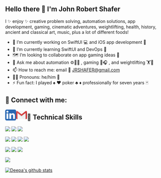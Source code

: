 <!--

Feel free to use my profile as a template. Cheers!

-->

## Hello there 👋 I'm **John Robert Shafer**
I ✨ enjoy ✨ creative problem solving, automation solutions, app development, gaming, cinematic adventures, weightlifting, health, history, ancient and classical art, music, plus a lot of different foods!

- 🔭 I’m currently working on SwiftUI 💻 and iOS app development 📳 
- 🌱 I’m currently learning SwiftUI and DevOps 🤖
- 🗺️ I’m looking to collaborate on app gaming ideas 🎲
- 💬 Ask me about automation ⚙️👩‍💻 , gaming 👾🎧 , and weightlifting 🏋️🥦
- 📫 How to reach me: email 📧 JRSHAFER@gmail.com
- 👨‍🚀 Pronouns: he/him 🕺
- ⚡ Fun fact: I played ♠️ ♥️ poker ♣️ ♦️ professionally for seven years 🃏


## 🤝 Connect with me:

<a href="https://www.linkedin.com/in/johnrobertshafer/"><img align="left" src="https://raw.githubusercontent.com/GitJRS/GitJRS/main/5296501_linkedin_network_linkedin logo_icon.png" alt="John Robert Shafer | LinkedIn" width="35px"/></a>

<a href="mailto:jrshafer@gmail.com"><img align="left" src="https://raw.githubusercontent.com/GitJRS/GitJRS/main/2993691_brand_brands_gmail_logo_logos_icon.png" alt="John Robert Shafer | Gmail" width="35px"/></a>


## 💼 Technical Skills

![](https://img.shields.io/badge/Code-Java-informational?style=flat&logo=openjdk&color=ED8B00&logoColor=ED8B00)
![](https://img.shields.io/badge/Code-Swift-informational?style=flat&logo=Swift&labelColor=lightgray&color=F05138&logoColor=F05138)
![](https://img.shields.io/badge/Code-python-informational?style=flat&logo=python&color=3776AB&logoColor=FFDF5A)

![](https://img.shields.io/badge/Tools-Xcode-informational?style=flat&logo=XCode&labelColor=lightgray&color=147EFB&logoColor=147EFB)
![](https://img.shields.io/badge/Tools-Figma-informational?style=flat&logo=Figma&color=F24E1E)
![](https://img.shields.io/badge/Tools-Git-informational?style=flat&logo=Git&color=F05032)
![](https://img.shields.io/badge/Tools-GitHub-informational?style=flat&logo=GitHub&color=181717)

![](https://img.shields.io/badge/TestingTools-pytest-informational?style=flat&logo=pytest)
![](https://img.shields.io/badge/TestingTools-Jenkins-informational?style=flat&logo=Jenkins&labelColor=lightgray&color=D24939&logoColor=D24939)
![](https://img.shields.io/badge/TestingTools-githubactions-informational?style=flat&logo=githubactions)

![](https://img.shields.io/badge/Platform-docker-informational?style=flat&logo=Docker&color=1D63ED&logoColor=1D63ED)


[![Deepa's github stats](https://github-readme-stats.vercel.app/api?username=gitjrs)](https://github.com/GitJRS)


